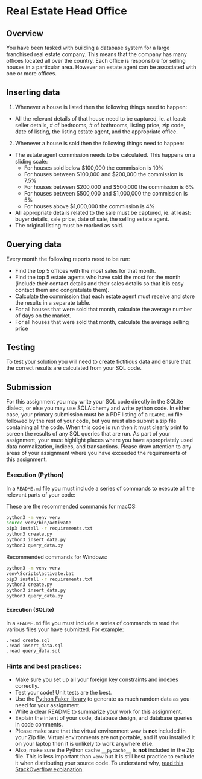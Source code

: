 # Real Estate Head Office
## Overview

You have been tasked with building a database system for a large franchised real
estate company. This means that the company has many offices located all over
the country. Each office is responsible for selling houses in a particular area.
However an estate agent can be associated with one or more offices.

## Inserting data

1. Whenever a house is listed then the following things need to happen:
 -  All the relevant details of that house need to be captured, ie. at least: seller details, # of bedrooms, # of bathrooms, listing price, zip code, date of listing, the listing estate agent, and the appropriate office.
2. Whenever a house is sold then the following things need to happen:
 - The estate agent commission needs to be calculated. This happens on a sliding scale:
   - For houses sold below $100,000 the commission is 10%
   - For houses between $100,000 and $200,000 the commission is 7.5%
   - For houses between $200,000 and $500,000 the commission is 6%
   - For houses between $500,000 and $1,000,000 the commission is 5%
   - For houses above $1,000,000 the commission is 4%
 - All appropriate details related to the sale must be captured, ie. at least: buyer details, sale price, date of sale, the selling estate agent.
 - The original listing must be marked as sold.

## Querying data

Every month the following reports need to be run:
 - Find the top 5 offices with the most sales for that month.
 - Find the top 5 estate agents who have sold the most for the month (include their contact details and their sales details so that it is easy contact them and congratulate them).
 - Calculate the commission that each estate agent must receive and store the results in a separate table. 
 - For all houses that were sold that month, calculate the average number of days on the market.
 - For all houses that were sold that month, calculate the average selling price

## Testing

To test your solution you will need to create fictitious data and ensure that
the correct results are calculated from your SQL code.

## Submission

For this assignment you may write your SQL code directly in the SQLite dialect,
or else you may use SQLAlchemy and write python code. In either case, your
primary submission must be a PDF listing of a `README.md` file followed by the
rest of your code, but you must also submit a zip file containing all the code.
When this code is run then it must clearly print to screen the results of any
SQL queries that are run. As part of your assignment, your must highlight places
where you have appropriately used data normalization, indices, and transactions.
Please draw attention to any areas of your assignment where you have exceeded
the requirements of this assignment.

### Execution (Python)

In a `README.md` file you must include a series of commands to execute all the
relevant parts of your code:

These are the recommended commands for macOS:
```bash
python3 -m venv venv
source venv/bin/activate
pip3 install -r requirements.txt
python3 create.py
python3 insert_data.py
python3 query_data.py
```

Recommended commands for Windows:
```cmd
python3 -m venv venv
venv\Scripts\activate.bat
pip3 install -r requirements.txt
python3 create.py
python3 insert_data.py
python3 query_data.py
```

#### Execution (SQLite)

In a `README.md` file you must include a series of commands to read the various
files your have submitted. For example:

```sqlite3
.read create.sql
.read insert_data.sql
.read query_data.sql
```

### Hints and best practices:

- Make sure you set up all your foreign key constraints and indexes correctly.
- Test your code! Unit tests are the best.
- Use the [Python Faker library](https://faker.readthedocs.io/en/master/) to generate as much random data as you need for your assignment.
- Write a clear README to summarize your work for this assignment.
- Explain the intent of your code, database design, and database queries in code comments.
- Please make sure that the virtual environment `venv` is **not** included in your Zip file. Virtual environments are not portable, and if you installed it 
on your laptop then it is unlikely to work anywhere else.
- Also, make sure the Python cache `__pycache__` is **not** included in the Zip file. This is less important than `venv` but it is still best practice to exclude it when distributing your source code. To understand why, [read this StackOverflow explanation](https://stackoverflow.com/a/16869074).
